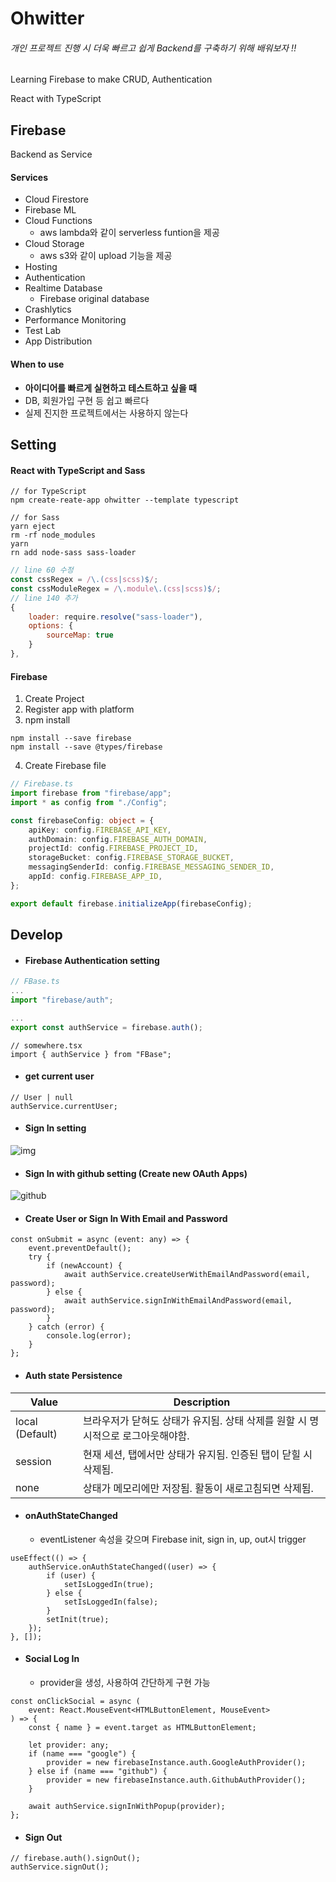 # Ohwitter

###### 개인 프로젝트 진행 시 더욱 빠르고 쉽게 Backend를 구축하기 위해 배워보자 !!

Learning Firebase to make CRUD, Authentication

React with TypeScript

## Firebase

Backend as Service

#### Services

-   Cloud Firestore
-   Firebase ML
-   Cloud Functions
    -   aws lambda와 같이 serverless funtion을 제공
-   Cloud Storage
    -   aws s3와 같이 upload 기능을 제공
-   Hosting
-   Authentication
-   Realtime Database
    -   Firebase original database
-   Crashlytics
-   Performance Monitoring
-   Test Lab
-   App Distribution

#### When to use

-   <b>아이디어를 빠르게 실현하고 테스트하고 싶을 때</b>
-   DB, 회원가입 구현 등 쉽고 빠르다
-   실제 진지한 프로젝트에서는 사용하지 않는다

## Setting

#### React with TypeScript and Sass

```terminal
// for TypeScript
npm create-reate-app ohwitter --template typescript
```

```terminal
// for Sass
yarn eject
rm -rf node_modules
yarn
rn add node-sass sass-loader
```

```js
// line 60 수정
const cssRegex = /\.(css|scss)$/;
const cssModuleRegex = /\.module\.(css|scss)$/;
// line 140 추가
{
    loader: require.resolve("sass-loader"),
    options: {
        sourceMap: true
    }
},
```

#### Firebase

1. Create Project
2. Register app with platform
3. npm install

```terminal
npm install --save firebase
npm install --save @types/firebase
```

4. Create Firebase file

```typescript
// Firebase.ts
import firebase from "firebase/app";
import * as config from "./Config";

const firebaseConfig: object = {
    apiKey: config.FIREBASE_API_KEY,
    authDomain: config.FIREBASE_AUTH_DOMAIN,
    projectId: config.FIREBASE_PROJECT_ID,
    storageBucket: config.FIREBASE_STORAGE_BUCKET,
    messagingSenderId: config.FIREBASE_MESSAGING_SENDER_ID,
    appId: config.FIREBASE_APP_ID,
};

export default firebase.initializeApp(firebaseConfig);
```

## Develop

-   #### Firebase Authentication setting

```ts
// FBase.ts
...
import "firebase/auth";

...
export const authService = firebase.auth();
```

```tsx
// somewhere.tsx
import { authService } from "FBase";
```

-   #### get current user

```tsx
// User | null
authService.currentUser;
```

-   #### Sign In setting

![img](https://user-images.githubusercontent.com/26461307/103371869-e138f400-4b13-11eb-96bb-65eaec2ffd8d.png)

-   #### Sign In with github setting (Create new OAuth Apps)

![github](https://user-images.githubusercontent.com/26461307/103374372-c918a300-4b1a-11eb-92e3-964403a3b66c.png)

-   #### Create User or Sign In With Email and Password

```tsx
const onSubmit = async (event: any) => {
    event.preventDefault();
    try {
        if (newAccount) {
            await authService.createUserWithEmailAndPassword(email, password);
        } else {
            await authService.signInWithEmailAndPassword(email, password);
        }
    } catch (error) {
        console.log(error);
    }
};
```

-   #### Auth state Persistence

| Value           | Description                                                                     |
| --------------- | ------------------------------------------------------------------------------- |
| local (Default) | 브라우저가 닫혀도 상태가 유지됨. 상태 삭제를 원할 시 명시적으로 로그아웃해야함. |
| session         | 현재 세션, 탭에서만 상태가 유지됨. 인증된 탭이 닫힐 시 삭제됨.                  |
| none            | 상태가 메모리에만 저장됨. 활동이 새로고침되면 삭제됨.                           |

-   #### onAuthStateChanged
    -   eventListener 속성을 갖으며 Firebase init, sign in, up, out시 trigger

```tsx
useEffect(() => {
    authService.onAuthStateChanged((user) => {
        if (user) {
            setIsLoggedIn(true);
        } else {
            setIsLoggedIn(false);
        }
        setInit(true);
    });
}, []);
```

-   #### Social Log In
    -   provider을 생성, 사용하여 간단하게 구현 가능

```tsx
const onClickSocial = async (
    event: React.MouseEvent<HTMLButtonElement, MouseEvent>
) => {
    const { name } = event.target as HTMLButtonElement;

    let provider: any;
    if (name === "google") {
        provider = new firebaseInstance.auth.GoogleAuthProvider();
    } else if (name === "github") {
        provider = new firebaseInstance.auth.GithubAuthProvider();
    }

    await authService.signInWithPopup(provider);
};
```

-   #### Sign Out

```tsx
// firebase.auth().signOut();
authService.signOut();
```

